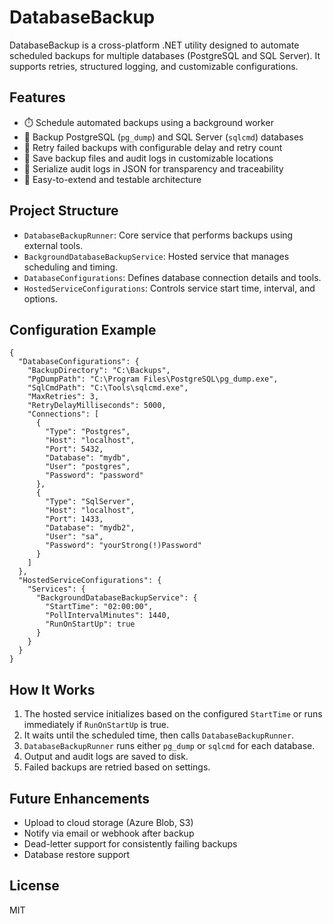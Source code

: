 ﻿# DatabaseBackup

DatabaseBackup is a cross-platform .NET utility designed to automate scheduled backups for multiple databases (PostgreSQL and SQL Server). It supports retries, structured logging, and customizable configurations.

## Features

- ⏱️ Schedule automated backups using a background worker
- 💾 Backup PostgreSQL (`pg_dump`) and SQL Server (`sqlcmd`) databases
- 🔁 Retry failed backups with configurable delay and retry count
- 📁 Save backup files and audit logs in customizable locations
- 📜 Serialize audit logs in JSON for transparency and traceability
- 🧪 Easy-to-extend and testable architecture

## Project Structure

- `DatabaseBackupRunner`: Core service that performs backups using external tools.
- `BackgroundDatabaseBackupService`: Hosted service that manages scheduling and timing.
- `DatabaseConfigurations`: Defines database connection details and tools.
- `HostedServiceConfigurations`: Controls service start time, interval, and options.

## Configuration Example

```
{
  "DatabaseConfigurations": {
    "BackupDirectory": "C:\Backups",
    "PgDumpPath": "C:\Program Files\PostgreSQL\pg_dump.exe",
    "SqlCmdPath": "C:\Tools\sqlcmd.exe",
    "MaxRetries": 3,
    "RetryDelayMilliseconds": 5000,
    "Connections": [
      {
        "Type": "Postgres",
        "Host": "localhost",
        "Port": 5432,
        "Database": "mydb",
        "User": "postgres",
        "Password": "password"
      },
      {
        "Type": "SqlServer",
        "Host": "localhost",
        "Port": 1433,
        "Database": "mydb2",
        "User": "sa",
        "Password": "yourStrong(!)Password"
      }
    ]
  },
  "HostedServiceConfigurations": {
    "Services": {
      "BackgroundDatabaseBackupService": {
        "StartTime": "02:00:00",
        "PollIntervalMinutes": 1440,
        "RunOnStartUp": true
      }
    }
  }
}
```

## How It Works

1. The hosted service initializes based on the configured `StartTime` or runs immediately if `RunOnStartUp` is true.
2. It waits until the scheduled time, then calls `DatabaseBackupRunner`.
3. `DatabaseBackupRunner` runs either `pg_dump` or `sqlcmd` for each database.
4. Output and audit logs are saved to disk.
5. Failed backups are retried based on settings.

## Future Enhancements

- Upload to cloud storage (Azure Blob, S3)
- Notify via email or webhook after backup
- Dead-letter support for consistently failing backups
- Database restore support

## License

MIT